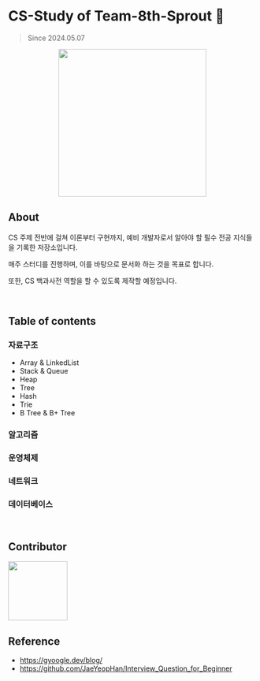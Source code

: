 # CS-Study of Team-8th-Sprout 🌱

> Since 2024.05.07

<p align="center">
  <img src="https://github.com/Team-8th-Sprout/CS-Study/assets/57245883/8004333a-def8-45bd-8d14-eafb6011411c" width="300" height="300"/>
</p>

## About
CS 주제 전반에 걸쳐 이론부터 구현까지, 예비 개발자로서 알아야 할 필수 전공 지식들을 기록한 저장소입니다. 

매주 스터디를 진행하며, 이를 바탕으로 문서화 하는 것을 목표로 합니다. 

또한, CS 백과사전 역할을 할 수 있도록 제작할 예정입니다.

<br>

## Table of contents

### 자료구조
- Array & LinkedList
- Stack & Queue
- Heap
- Tree
- Hash
- Trie
- B Tree & B+ Tree

### 알고리즘

### 운영체제

### 네트워크

### 데이터베이스

<br>

## Contributor
<a href="https://github.com/HoSungChoo">
<img src="https://github.com/Team-8th-Sprout/CS-Study/assets/57245883/2a82fe36-b7eb-4f82-8725-f1bccb719437" width="120" height="120"/>
</a>

<br>

## Reference
- https://gyoogle.dev/blog/
- https://github.com/JaeYeopHan/Interview_Question_for_Beginner
